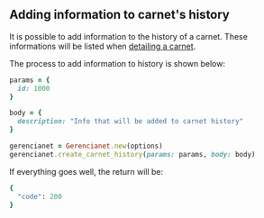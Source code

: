 ## Adding information to carnet's history

It is possible to add information to the history of a carnet. These informations will be listed when [detailing a carnet](https://github.com/gerencianet/gn-api-sdk-ruby/tree/master/docs/carnet-detailing.md).

The process to add information to history is shown below:


```ruby
params = {
  id: 1000
}

body = {
  description: "Info that will be added to carnet history"
}

gerencianet = Gerencianet.new(options)
gerencianet.create_carnet_history(params: params, body: body)
```

If everything goes well, the return will be:

```ruby
{
  "code": 200
}
```
